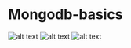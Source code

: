 # Mongodb-basics
 ![alt text](https://res.cloudinary.com/ihunaya/image/upload/v1585604652/Screenshot_4_yeljqy.png)
![alt text](https://res.cloudinary.com/ihunaya/image/upload/v1585604652/Screenshot_6_qyu3wk.png)
![alt text](https://res.cloudinary.com/ihunaya/image/upload/v1585605991/Screenshot_7_iddwqy.png)
